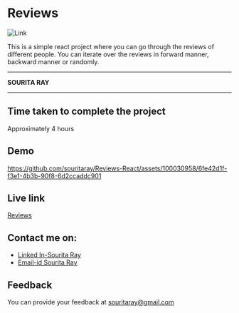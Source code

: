 # Reviews

![Link](https://img.shields.io/badge/Technology%20Used%3A-REACT-orange)

This is a simple react project where you can go through the reviews of different people. You can iterate over the reviews in forward manner, backward manner or randomly.

***
<b> SOURITA RAY </b>
***

## Time taken to complete the project

Approximately 4 hours

## Demo





https://github.com/souritaray/Reviews-React/assets/100030958/6fe42d1f-f3e1-4b3b-90f8-6d2ccaddc901





## Live link
[Reviews](https://reviews-sray.netlify.app/)

## Contact me on:

- [Linked In-Sourita Ray](www.linkedin.com/in/sourita-ray-89bab0212)
- [Email-id Sourita Ray](souritaray@gmail.com)

## Feedback

You can provide your feedback at souritaray@gmail.com
